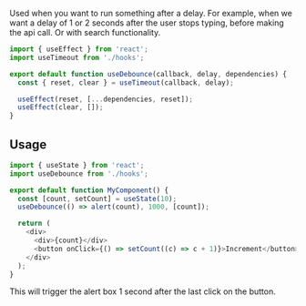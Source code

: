 ---
---

Used when you want to run something after a delay. For example, when we want a delay of 1 or 2 seconds after the user stops typing, before making the api call. Or with search functionality.

```js
import { useEffect } from 'react';
import useTimeout from './hooks';

export default function useDebounce(callback, delay, dependencies) {
  const { reset, clear } = useTimeout(callback, delay);

  useEffect(reset, [...dependencies, reset]);
  useEffect(clear, []);
}
```

## Usage

```js
import { useState } from 'react';
import useDebounce from './hooks';

export default function MyComponent() {
  const [count, setCount] = useState(10);
  useDebounce(() => alert(count), 1000, [count]);

  return (
    <div>
      <div>{count}</div>
      <button onClick={() => setCount((c) => c + 1)}>Increment</button>
    </div>
  );
}
```

This will trigger the alert box 1 second after the last click on the button.

